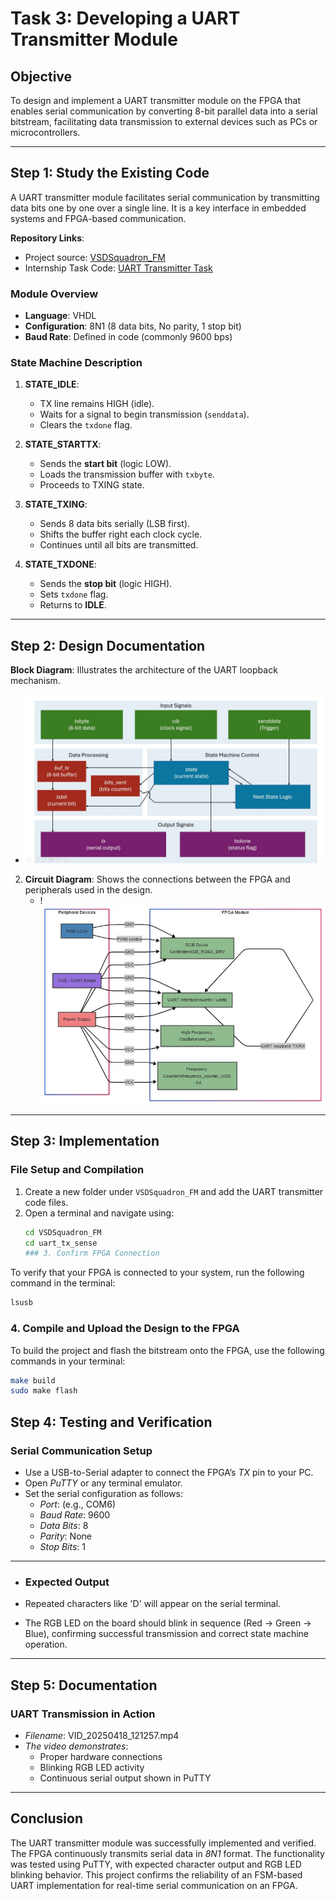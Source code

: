 # Task 3: Developing a UART Transmitter Module

## Objective
To design and implement a UART transmitter module on the FPGA that enables serial communication by converting 8-bit parallel data into a serial bitstream, facilitating data transmission to external devices such as PCs or microcontrollers.

---

## Step 1: Study the Existing Code

A UART transmitter module facilitates serial communication by transmitting data bits one by one over a single line. It is a key interface in embedded systems and FPGA-based communication.

**Repository Links**:
- Project source: [VSDSquadron_FM](https://github.com/thesourcerer8/VSDSquadron_FM/tree/main/uart_tx)
- Internship Task Code: [UART Transmitter Task](https://github.com/Bhavankumar123/VSDSquadron-FPGA-Mini-Internship-program/tree/main/Task_3)

### Module Overview
- **Language**: VHDL
- **Configuration**: 8N1 (8 data bits, No parity, 1 stop bit)
- **Baud Rate**: Defined in code (commonly 9600 bps)

### State Machine Description
1. **STATE_IDLE**:
   - TX line remains HIGH (idle).
   - Waits for a signal to begin transmission (`senddata`).
   - Clears the `txdone` flag.

2. **STATE_STARTTX**:
   - Sends the **start bit** (logic LOW).
   - Loads the transmission buffer with `txbyte`.
   - Proceeds to TXING state.

3. **STATE_TXING**:
   - Sends 8 data bits serially (LSB first).
   - Shifts the buffer right each clock cycle.
   - Continues until all bits are transmitted.

4. **STATE_TXDONE**:
   - Sends the **stop bit** (logic HIGH).
   - Sets `txdone` flag.
   - Returns to **IDLE**.

---

## Step 2: Design Documentation

 **Block Diagram**: Illustrates the architecture of the UART loopback mechanism.
   - ![Image](https://github.com/Sudheeksha-Sahyadri-ECE/VSDSquadron_FPGA/blob/main/task%203/block%20diagram.jpg?raw=true)
2. **Circuit Diagram**: Shows the connections between the FPGA and peripherals used in the design.
   - !![Image](https://github.com/Sudheeksha-Sahyadri-ECE/VSDSquadron_FPGA/blob/main/task2/circuit%20diagram.jpg?raw=true)
---

## Step 3: Implementation

### File Setup and Compilation
1. Create a new folder under `VSDSquadron_FM` and add the UART transmitter code files.
2. Open a terminal and navigate using:
   ```bash
   cd VSDSquadron_FM
   cd uart_tx_sense
   ### 3. Confirm FPGA Connection

To verify that your FPGA is connected to your system, run the following command in the terminal:

```bash
lsusb
```
### 4. Compile and Upload the Design to the FPGA

To build the project and flash the bitstream onto the FPGA, use the following commands in your terminal:

```bash
make build
sudo make flash
```
## Step 4: Testing and Verification
### Serial Communication Setup

- Use a USB-to-Serial adapter to connect the FPGA’s *TX* pin to your PC.
- Open *PuTTY* or any terminal emulator.
- Set the serial configuration as follows:
  - *Port*: (e.g., COM6)
  - *Baud Rate*: 9600
  - *Data Bits*: 8
  - *Parity*: None
  - *Stop Bits*: 1
 ---
  - ### Expected Output

- Repeated characters like 'D' will appear on the serial terminal.
- The RGB LED on the board should blink in sequence (Red → Green → Blue), confirming successful transmission and correct state machine operation.

---
## Step 5: Documentation

### UART Transmission in Action

- *Filename*: VID_20250418_121257.mp4
- *The video demonstrates*:
  - Proper hardware connections
  - Blinking RGB LED activity
  - Continuous serial output shown in PuTTY

---

## Conclusion

The UART transmitter module was successfully implemented and verified. The FPGA continuously transmits serial data in *8N1* format. The functionality was tested using PuTTY, with expected character output and RGB LED blinking behavior. This project confirms the reliability of an FSM-based UART implementation for real-time serial communication on an FPGA.
